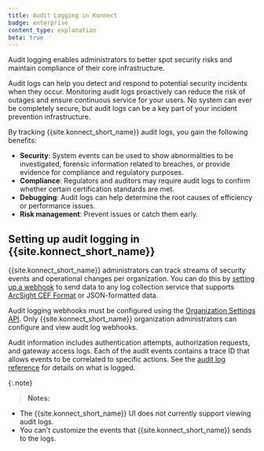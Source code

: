 ```yaml
---
title: Audit Logging in Konnect
badge: enterprise
content_type: explanation
beta: true
---
```


Audit logging enables administrators to better spot security risks and maintain compliance of their core infrastructure. 

Audit logs can help you detect and respond to potential security incidents when they occur. Monitoring audit logs proactively can reduce the risk of outages and ensure continuous service for your users. No system can ever be completely secure, but audit logs can be a key part of your incident prevention infrastructure.


By tracking {{site.konnect_short_name}} audit logs, you gain the following benefits:
* **Security**: System events can be used to show abnormalities to be investigated, forensic information related to breaches, or provide evidence for compliance and regulatory purposes.
* **Compliance**: Regulators and auditors may require audit logs to confirm whether certain certification standards are met.
* **Debugging**: Audit logs can help determine the root causes of efficiency or performance issues.
* **Risk management**: Prevent issues or catch them early.

## Setting up audit logging in {{site.konnect_short_name}}

{{site.konnect_short_name}} administrators can track streams of security events and operational changes per organization.
You can do this by [setting up a webhook](/konnect/org-management/audit-logging/webhook/) to send data to any 
log collection service that supports [ArcSight CEF Format](https://docs.centrify.com/Content/IntegrationContent/SIEM/arcsight-cef/arcsight-cef-format.htm) or JSON-formatted data.

Audit logging webhooks must be configured using the [Organization Settings API](https://developer.konghq.com/spec/e46e7742-befb-49b1-9bf1-7cbe477ab818/d36126ee-ab8d-47b2-960f-5703da22cced).
Only {{site.konnect_short_name}} organization administrators can configure and view audit log webhooks. 

Audit information includes authentication attempts, authorization requests, and gateway access logs. 
Each of the audit events contains a trace ID that allows events to be correlated to specific actions. 
See the [audit log reference](/konnect/org-management/audit-logging/reference) for details on what is logged.

{:.note}
> **Notes:**
* The {{site.konnect_short_name}} UI does not currently support viewing audit logs.
* You can't customize the events that {{site.konnect_short_name}} sends to the logs.



